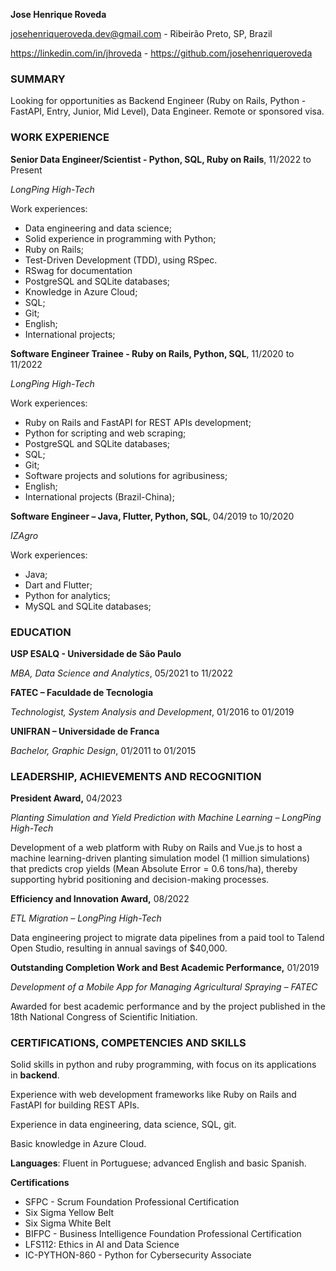 **Jose Henrique Roveda**

[josehenriqueroveda.dev@gmail.com](mailto:josehenriqueroveda.dev@gmail.com) - Ribeirão Preto, SP, Brazil

<https://linkedin.com/in/jhroveda> - <https://github.com/josehenriqueroveda>

### SUMMARY

Looking for opportunities as Backend Engineer (Ruby on Rails, Python - FastAPI, Entry, Junior, Mid Level), Data Engineer. Remote or sponsored visa.

### WORK EXPERIENCE

**Senior Data Engineer/Scientist - Python, SQL, Ruby on Rails**, 11/2022 to Present

_LongPing High-Tech_

Work experiences:
- Data engineering and data science;
- Solid experience in programming with Python;
- Ruby on Rails;
- Test-Driven Development (TDD), using RSpec.
- RSwag for documentation
- PostgreSQL and SQLite databases;
- Knowledge in Azure Cloud;
- SQL;
- Git;
- English;
- International projects;

**Software Engineer Trainee - Ruby on Rails, Python, SQL**, 11/2020 to 11/2022

_LongPing High-Tech_

Work experiences:
- Ruby on Rails and FastAPI for REST APIs development;
- Python for scripting and web scraping;
- PostgreSQL and SQLite databases;
- SQL;
- Git;
- Software projects and solutions for agribusiness;
- English;
- International projects (Brazil-China);

**Software Engineer – Java, Flutter, Python, SQL**, 04/2019 to 10/2020

_IZAgro_

Work experiences:
- Java;
- Dart and Flutter;
- Python for analytics;
- MySQL and SQLite databases;


### EDUCATION

**USP ESALQ - Universidade de São Paulo**

_MBA, Data Science and Analytics_, 05/2021 to 11/2022

**FATEC – Faculdade de Tecnologia**

_Technologist, System Analysis and Development_, 01/2016 to 01/2019

**UNIFRAN – Universidade de Franca**

_Bachelor, Graphic Design_, 01/2011 to 01/2015

### LEADERSHIP, ACHIEVEMENTS AND RECOGNITION

**President Award,** 04/2023

_Planting Simulation and Yield Prediction with Machine Learning – LongPing High-Tech_

Development of a web platform with Ruby on Rails and Vue.js to host a machine learning-driven planting simulation model (1 million simulations) that predicts crop yields (Mean Absolute Error = 0.6 tons/ha), thereby supporting hybrid positioning and decision-making processes.

**Efficiency and Innovation Award,** 08/2022

_ETL Migration – LongPing High-Tech_

Data engineering project to migrate data pipelines from a paid tool to Talend Open Studio, resulting in annual savings of $40,000.  

**Outstanding Completion Work and Best Academic Performance,** 01/2019

_Development of a Mobile App for Managing Agricultural Spraying – FATEC_

Awarded for best academic performance and by the project published in the 18th National Congress of Scientific Initiation.

### CERTIFICATIONS, COMPETENCIES AND SKILLS

Solid skills in python and ruby programming, with focus on its applications in **backend**. 

Experience with web development frameworks like Ruby on Rails and FastAPI for building REST APIs.

Experience in data engineering, data science, SQL, git.

Basic knowledge in Azure Cloud.

**Languages**: Fluent in Portuguese; advanced English and basic Spanish.

**Certifications**
- SFPC - Scrum Foundation Professional Certification
- Six Sigma Yellow Belt
- Six Sigma White Belt
- BIFPC - Business Intelligence Foundation Professional Certification
- LFS112: Ethics in AI and Data Science
- IC-PYTHON-860 - Python for Cybersecurity Associate
